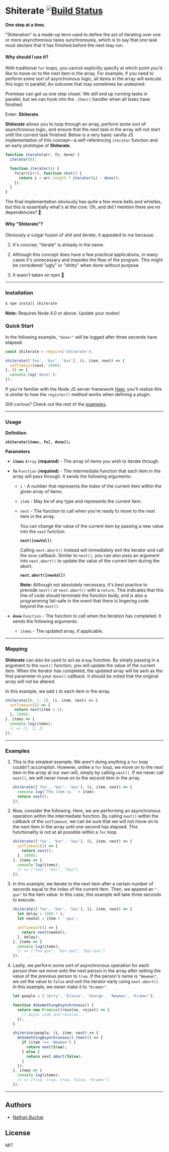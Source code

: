 Shiterate [![Build Status](https://travis-ci.org/nathanbuchar/shiterate.svg?branch=master)](https://travis-ci.org/nathanbuchar/shiterate)
=========

**One step at a time.**

"Shiteration" is a made-up term used to define the act of iterating over one or more asynchronous tasks synchronously, which is to say that one task must declare that it has finished before the next may run.


#### Why should I use it?

With traditional `for` loops, you cannot explicitly specify at which point you'd like to move on to the next item in the array. For example, if you need to perform some sort of asynchronous logic, all items in the array will execute this logic in parallel; An outcome that may sometimes be undesired.

Promises can get us one step closer. We still end up running tasks in parallel, but we can hook into the `.then()` handler when all tasks have finished.

Enter: **Shiterate**.

**Shiterate** allows you to loop through an array, perform some sort of asynchronous logic, and ensure that the next task in the array will not start until the current task finished. Below is a very basic vanilla JS implementation of this concept—a self-referencing `iterator` function and an early prototype of **Shiterate**.

```js
function iterate(arr, fn, done) {
  iterator(0);

  function iterator(i) {
    fn(arr[i++], function next() {
      return i < arr.length ? iterator(i) : done();
    });
  }
}
```

The final implementation obviously has quite a few more bells and whistles, but this is essentially what's at the core. Oh, and did I mention there are no dependencies? :clap:


#### Why "Shiterate"?

Obviously a vulgar fusion of *shit* and *iterate*, it appealed to me because:

  1. It's concise; "iterate" is already in the name.

  2. Although this concept does have a few practical applications, in many cases it's unnecessary and impedes the flow of the program. This might be considered "ugly" or "shitty" when done without purpose.

  3. It wasn't taken on npm :tada:
  
  

***



### Installation

```bash
$ npm install shiterate
```

**Note:** Requires Node 4.0 or above. Update your nodes!


### Quick Start

In the following example, `"done!"` will be logged after three seconds have elapsed.

```js
const shiterate = require('shiterate');

shiterate(['foo', 'bar', 'baz'], (i, item, next) => {
  setTimeout(next, 1000);
}, () => {
  console.log('done!');
});
```

If you're familiar with the Node JS server framework [Hapi][external_link_hapi], you'll realize this is similar to how the `register()` method works when defining a plugin.

Still curious? Check out the rest of the [examples][section_examples].



***



### Usage

**Definition**

**`shiterate(items, fn[, done]);`**


**Parameters**

* **`items`** `Array` (**required**) - The array of items you wish to iterate through.


* **`fn`** `Function` (**required**) - The intermediate function that each item in the array will pass through. It sends the following arguments:

  * `i` - A number that represents the index of the current item within the given array of items.

  * `item` - May be of any type and represents the current item.

  * `next` - The function to call when you're ready to move to the next item in the array.

    You can change the value of the current item by passing a new value into the `next` function.

    **`next([newVal])`**

    Calling `next.abort()` instead will immediately exit the iterator and call the `done` callback. Similar to `next()`, you can also pass an argument into `next.abort()` to update the value of the current item during the abort.

    **`next.abort([newVal])`**
    
    **Note:** Although not absolutely necessary, it's best practice to precede `next()` or `next.abort()` with a `return`. This indicates that this line of code should terminate the function body, and is also a programming fail-safe in the event that there is lingering code beyond the `next()`.

* **`done`** `Function` - The function to call when the iteration has completed. It sends the following arguments:

  * `items` - The updated array, if applicable.



***



### Mapping

**Shiterate** can also be used to act as a `map` function. By simply passing in a argument to the `next()` function, you will update the value of the current item. When the iterator has completed, the updated array will be sent as the first parameter in your `done()` callback. It should be noted that the original array will not be altered.

In this example, we add `1` to each item in the array.

```js
shiterate([0, 1, 2], (i, item, next) => {
  setTimeout(() => {
    return next(item + 1);
  }, 1000);
}, items => {
  console.log(items);
  // => [1, 2, 3]
});
```



***



### Examples

  1. This is the simplest example; We aren't doing anything a `for` loop couldn't accomplish. However, unlike a `for` loop, we move on to the next item in the array at our own will, simply by calling `next()`. If we never call `next()`, we will never move on to the second item in the array.

      ```js
      shiterate(['foo', 'bar', 'baz'], (i, item, next) => {
        console.log('The item is ' + item);
        return next();
      });
      ```

  2. Now, consider the following. Here, we are performing an asynchronous operation within the intermediate function. By calling `next()` within the callback of the `setTimeout`, we can be sure that we will not move on to the next item in the array until one second has elapsed. This functionality is not at all possible within a `for` loop.

      ```js
      shiterate(['foo', 'bar', 'baz'], (i, item, next) => {
        setTimeout(() => {
          return next();
        }, 1000);
      }, items => {
        console.log(items);
        // => ["foo", "bar", "baz"]
      });
      ```

  3. In this example, we iterate to the next item after a certain number of seconds equal to the index of the current item. Then, we append an `"-qux"` to the item value. In this case, this example will take three seconds to execute.

      ```js
      shiterate(['foo', 'bar', 'baz'], (i, item, next) => {
        let delay = 1000 * i;
        let newVal = item + '-qux';

        setTimeout(() => {
          return next(newVal);
        }, delay);
      }, items => {
        console.log(items);
        // => ["foo-qux", "bar-qux", "baz-qux"]
      });
      ```

  4. Lastly, we perform some sort of asynchronous operation for each person then we move onto the next person in the array after setting the value of the previous person to `true`. If the person's name is `"Newman"`, we set the value to `false` and exit the iterator early using `next.abort()`. In this example, we never make it to `"Kramer"`.

      ```js
      let people = ['Jerry', 'Elaine', 'George', 'Newman', 'Kramer'];

      function doSomethingAsynchronous() {
        return new Promise((resolve, reject) => {
          // Async code and resolve...
        });
      }

      shiterate(people, (i, item, next) => {
        doSomethingAsynchronous().then(() => {
          if (item !== 'Newman') {
            return next(true);
          } else {
            return next.abort(false);
          }
        });
      }, items => {
        console.log(items);
        // => [true, true, true, false, "Kramer"]
      });
      ```



***



Authors
-------
* [Nathan Buchar]


License
-------
MIT






[section_installation]: #installation
[section_quickStart]: #quick-start
[section_usage]: #usage
[section_mapping]: #mapping
[section_examples]: #examples
[section_authors]: #authors
[section_license]: #license

[external_link_hapi]: http://hapijs.com

[Nathan Buchar]: mailto:hello@nathanbuchar.com